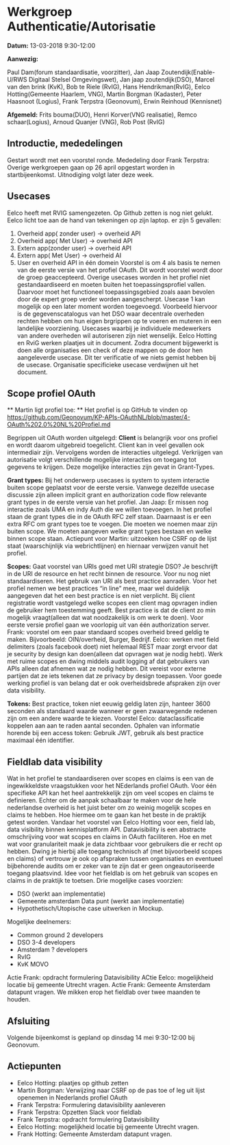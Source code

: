 # Werkgroep Authenticatie/Autorisatie

**Datum:** 13-03-2018 9:30-12:00

**Aanwezig:** 

Paul Dam(forum standaardisatie, voorzitter), Jan Jaap Zoutendijk(Enable-U/RWS Digitaal Stelsel Omgevingswet), Jan jaap zoutendijk(DSO), Marcel van den brink (KvK), Bob te Riele (RvIG), Hans Hendrikman(RvIG), Eelco Hotting(Gemeente Haarlem, VNG), Martin Borgman (Kadaster), Peter Haasnoot (Logius), Frank Terpstra (Geonovum), Erwin Reinhoud (Kennisnet)

**Afgemeld:** Frits bouma(DUO), Henri Korver(VNG realisatie), Remco schaar(Logius), Arnoud Quanjer (VNG), Rob Post (RvIG)
##	Introductie, mededelingen

Gestart wordt met een voorstel ronde. Mededeling door Frank Terpstra: Overige werkgroepen gaan op 26 april opgestart worden in startbijeenkomst. Uitnodiging volgt later deze week.

## Usecases 

Eelco heeft met RVIG samengezeten. Op Github zetten is nog niet gelukt. Eelco licht toe aan de hand van tekeningen op zijn laptop.
er zijn 5 gevallen:
1.	Overheid app( zonder user) -> overheid API
2.	Overheid app( Met User) -> overheid API
3.	Extern app(zonder user)  -> overheid API
4.	Extern app( Met User) -> overheid AI
5.	User  en overheid API in één domein
Voorstel is om 4 als basis te nemen van de eerste versie van het profiel OAuth. Dit wordt voorstel wordt door de groep geaccepteerd. Overige usecases worden in het profiel niet gestandaardiseerd en moeten buiten het toepassingsprofiel vallen. Daarvoor moet het functioneel toepassingsgebied zoals aaan bevolen door de expert groep verder worden aangescherpt.
Usecase 1 kan mogelijk op een later moment worden toegevoegd. Voorbeeld hiervoor is de gegevenscatalogus van het DSO waar decentrale overheden rechten hebben om hun eigen brgrippen op te voeren en muteren in een landelijke voorziening.
Usecases waarbij je individuele medewerkers van andere overheden wil autoriseren zijn niet wenselijk.
Eelco Hotting en RviG werken plaatjes uit in document. Zodra document bijgewerkt is doen alle organisaties een check of deze mappen op de door hen aangeleverde usecase. Dit ter verificatie of we niets gemist hebben bij de usecase. Organisatie specificieke usecase verdwijnen uit het document.

## Scope profiel OAuth
** Martin ligt profiel toe: **
Het profiel is op GitHub te vinden op https://github.com/Geonovum/KP-APIs-OAuthNL/blob/master/4-OAuth%202.0%20NL%20Profiel.md

Begrippen uit OAuth worden uitgelegd:
**Client** is belangrijk voor ons profiel en wordt daarom uitgebreid toegelicht. Client kan in veel gevallen ook intermediair zijn.
Vervolgens worden de interacties uitgelegd. 
Verkrijgen van autorisatie volgt verschillende mogelijke interacties om toegang tot gegevens te krijgen. Deze mogelijke interacties zijn gevat in Grant-Types.

**Grant types:**
Bij het onderwerp usecases is system to system interactie buiten scope geplaatst voor de eerste versie. Vanwege dezelfde usecase discussie zijn alleen implicit grant en authorization code flow relevante grant types in de eerste versie van het profiel.
Jan Jaap: Er missen nog interactie zoals UMA en indy Auth die we willen toevoegen. In het profiel staan de grant types die in de OAuth RFC zelf staan. Daarnaast is er een extra RFC om grant types toe te voegen. Die moeten we noemen maar zijn buiten scope.
We moeten aangeven welke grant types bestaan en welke binnen scope staan.
Actiepunt voor Martin: uitzoeken hoe CSRF op de lijst staat (waarschijnlijk via webrichtlijnen) en hiernaar verwijzen vanuit het profiel.

**Scopes:**
Gaat voorstel van URIs goed met URI strategie DSO? 
Je beschrijft in de URI de resource en het recht binnen de resource.
Voor nu nog niet standaardiseren. Het gebruik van URI als best practice aanraden.
Voor het profiel nemen we best practices “in line” mee, maar wel duidelijk aangegeven dat het een best practice is en niet verplicht.
Bij client registratie wordt vastgelegd welke scopes een client mag opvragen indien de gebruiker hem toestemming geeft. Best practice is dat de client zo min mogelijk vraagt(alleen dat wat noodzakelijk is om werk te doen).
Voor eerste versie profiel gaan we voorlopig uit van één authorization server.
Frank: voorstel om een paar standaard scopes overheid breed geldig te maken. Bijvoorbeeld: OIN/overheid, Burger, Bedrijf.
Eelco: werken met field delimiters (zoals facebook doet) niet helemaal REST maar zorgt ervoor dat je security by design kan doen(alleen dat opvragen wat je nodig hebt). Werk met ruime scopes en dwing middels audit logging af dat gebruikers van APIs alleen dat afnemen wat ze nodig hebben. Dit vereist voor externe partijen dat ze iets tekenen dat ze privacy by design toepassen.
Voor goede werking profiel is van belang dat er ook overheidsbrede afspraken zijn over data visibility.

**Tokens:**
Best practice, token niet eeuwig geldig laten zijn, hanteer 3600 seconden als standaard waarde wanneer er geen zwaarwegende redenen zijn om een andere waarde te kiezen. Voorstel Eelco: dataclassificatie koppelen aan aan te raden aantal seconden.
Ophalen van informatie horende bij een access token:
Gebruik JWT, gebruik als best practice maximaal één identifier.


## Fieldlab data visibility
Wat in het profiel te standaardiseren over scopes en claims is een van de ingewikkeldste vraagstukken voor het NEderlands profiel OAuth. Voor één specifieke API kan het heel aantrekkelijk zijn om veel scopes en claims te definieren. Echter om de aanpak schaalbaar te maken voor de hele nederlandse overheid is het juist beter om zo weinig mogelijk scopes en claims te hebben.
Hoe hiermee om te gaan kan het beste in de praktijk getest worden. Vandaar het voorstel van Eelco Hotting voor een, field lab, data visibility binnen kennisplatform API.
Datavisibility is een abstracte omschrijving voor wat scopes en claims in OAuth faciliteren. Hoe en met wat voor granulariteit maak je data zichtbaar voor gebruikers die er recht op hebben. Dwing je hierbij alle toegang technisch af (met bijvoorbeeld scopes en claims) of vertrouw je ook op afspraken tussen organisaties en eventueel bijbehorende audits om er zeker van te zijn dat er geen ongeautoriseerde toegang plaatsvind.
Idee voor het fieldlab is om het gebruik van scopes en claims in de praktijk te toetsen.
Drie mogelijke cases voorzien:
* DSO (werkt aan implementatie)
* Gemeente amsterdam Data punt (werkt aan implementatie)
* Hypothetisch/Utopische case uitwerken in Mockup.

Mogelijke deelnemers: 
* Common ground 2 developers
* DSO 3-4 developers
* Amsterdam ? developers
* RvIG 
* KvK MOVO

Actie Frank: opdracht formulering Datavisibility
ACtie Eelco: mogelijkheid locatie bij gemeente Utrecht vragen.
Actie Frank: Gemeente Amsterdam datapunt vragen.
We mikken erop het fieldlab over twee maanden te houden. 


## Afsluiting
Volgende bijeenkomst is gepland op dinsdag 14 mei 9:30-12:00 bij Geonovum.

## Actiepunten
* Eelco Hotting: plaatjes op github zetten
* Martin Borgman: Verwijzing naar CSRF op de pas toe of leg uit lijst openemen in Nederlands profiel OAuth
* Frank Terpstra: Formulering datavisibility aanleveren
* Frank Terpstra: Opzetten Slack voor fieldlab
* Frank Terpstra: opdracht formulering Datavisibility
* Eelco Hotting: mogelijkheid locatie bij gemeente Utrecht vragen.
* Frank Hotting: Gemeente Amsterdam datapunt vragen.
